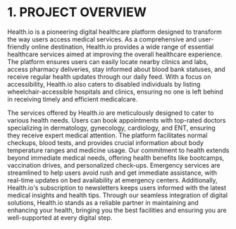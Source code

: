 # **1. PROJECT OVERVIEW**
   
  Health.io is a pioneering digital healthcare platform designed to transform the way users access medical services. As a comprehensive and user-friendly online destination,
Health.io provides a wide range of essential healthcare services aimed at improving the overall healthcare experience. The platform ensures users can easily locate nearby
clinics and labs, access pharmacy deliveries, stay informed about blood bank statuses, and receive regular health updates through our daily feed. With a focus on accessibility,
 Health.io also caters to disabled individuals by listing wheelchair-accessible hospitals and clinics, ensuring no one is left behind in receiving timely and efficient medicalcare.

  The services offered by Health.io are meticulously designed to cater to various health needs. Users can book appointments with top-rated doctors specializing in dermatology,
gynecology, cardiology, and ENT, ensuring they receive expert medical attention. The platform facilitates normal checkups, blood tests, and provides crucial information about 
body temperature ranges and medicine usage. Our commitment to health extends beyond immediate medical needs, offering health benefits like bootcamps, vaccination drives, and 
personalized check-ups. Emergency services are streamlined to help users avoid rush and get immediate assistance, with real-time updates on bed availability at emergency 
centers. Additionally, Health.io's subscription to newsletters keeps users informed with the latest medical insights and health tips. Through our seamless integration of digital
solutions, Health.io stands as a reliable partner in maintaining and enhancing your health, bringing you the best facilities and ensuring you are well-supported at every digital 
step.
